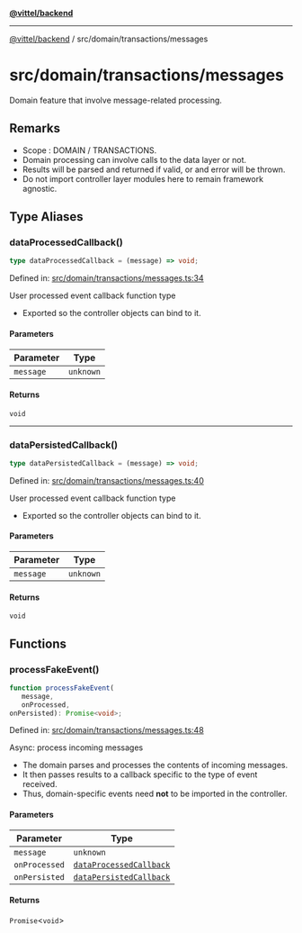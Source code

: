 [**@vittel/backend**](../../../README.md)

***

[@vittel/backend](../../../README.md) / src/domain/transactions/messages

# src/domain/transactions/messages

Domain feature that involve message-related processing.

## Remarks

- Scope : DOMAIN / TRANSACTIONS.
- Domain processing can involve calls to the data layer or not.
- Results will be parsed and returned if valid, or and error will be thrown.
- Do not import controller layer modules here to remain framework agnostic.

## Type Aliases

### dataProcessedCallback()

```ts
type dataProcessedCallback = (message) => void;
```

Defined in: [src/domain/transactions/messages.ts:34](https://github.com/mulekick/vittel/blob/fd6f7ece7df6639cbc3c099ded62d635ce6ae274/packages/backend/src/domain/transactions/messages.ts#L34)

User processed event callback function type
- Exported so the controller objects can bind to it.

#### Parameters

| Parameter | Type |
| ------ | ------ |
| `message` | `unknown` |

#### Returns

`void`

***

### dataPersistedCallback()

```ts
type dataPersistedCallback = (message) => void;
```

Defined in: [src/domain/transactions/messages.ts:40](https://github.com/mulekick/vittel/blob/fd6f7ece7df6639cbc3c099ded62d635ce6ae274/packages/backend/src/domain/transactions/messages.ts#L40)

User processed event callback function type
- Exported so the controller objects can bind to it.

#### Parameters

| Parameter | Type |
| ------ | ------ |
| `message` | `unknown` |

#### Returns

`void`

## Functions

### processFakeEvent()

```ts
function processFakeEvent(
   message, 
   onProcessed, 
onPersisted): Promise<void>;
```

Defined in: [src/domain/transactions/messages.ts:48](https://github.com/mulekick/vittel/blob/fd6f7ece7df6639cbc3c099ded62d635ce6ae274/packages/backend/src/domain/transactions/messages.ts#L48)

Async: process incoming messages
- The domain parses and processes the contents of incoming messages.
- It then passes results to a callback specific to the type of event received.
- Thus, domain-specific events need **not** to be imported in the controller.

#### Parameters

| Parameter | Type |
| ------ | ------ |
| `message` | `unknown` |
| `onProcessed` | [`dataProcessedCallback`](#dataprocessedcallback) |
| `onPersisted` | [`dataPersistedCallback`](#datapersistedcallback) |

#### Returns

`Promise`\<`void`\>
